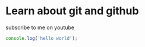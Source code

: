 # Learn about git and github

subscribe to me on youtube 

```javascript
console.log('hello world');
```

```python

```
